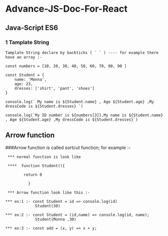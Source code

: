 # Advance-JS-Doc-For-React

## Java-Script ES6

### 1 Tamplate String

```
Tamplate String declare by backticks ( ` ` ) ---- for example there have an array :-

const numbers = [10, 20, 30, 40, 50, 60, 70, 80, 90 ]

const Student = {
    name: 'Monna',
    age: 23,
    dresses: ['shirt', 'pant', 'shoes']
}

console.log(` My name is ${Student.name} , Age ${Student.age} ,My dressCode is ${Student.dresses} `)

console.log(`My ID number is ${numbers[3]},My name is ${Student.name} , Age ${Student.age} ,My dressCode is ${Student.dresses}`)

```
##  Arrow function

###Arrow function is called sortcut function; for example :-

```
 *** normal function is look like

 ****  function Student(){

        return 0
          
          }

 *** Arrow function look like this :-

*** ex:1 :- const Student = id => console.log(id)
             Student(30)

*** ex:2 :- const Student = (id,name) => console.log(id, name); 
             Student(Monna ,30)
             
*** ex:3 :- const add = (x, y) => x + y;

```

